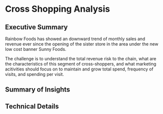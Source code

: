 # Cross Shopping Analysis

## Executive Summary

Rainbow Foods has showed an downward trend of monthly sales and revenue ever since the opening of the sister store in the area under the new low cost banner Sunny Foods.

The challenge is to understand the total revenue risk to the chain, what are the characteristics of this segment of cross-shoppers, and what marketing acitivities should focus on to maintain and grow total spend, frequency of visits, and spending per visit.
 
## Summary of Insights


## Technical Details
